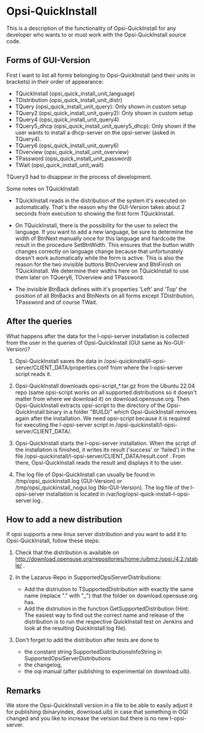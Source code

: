 # Opsi-QuickInstall

This is a description of the functionality of Opsi-QuickInstall for any developer who wants to or must work with the Opsi-QuickInstall source code.


## Forms of GUI-Version

First I want to list all forms belonging to Opsi-QuickInstall (and their units in brackets) in their order of appearance:

+ TQuickInstall (opsi_quick_install_unit_language)
+ TDistribution (opsi_quick_install_unit_distr)
+ TQuery (opsi_quick_install_unit_query): Only shown in custom setup
+ TQuery2 (opsi_quick_install_unit_query2): Only shown in custom setup
+ TQuery4 (opsi_quick_install_unit_query4)
+ TQuery5_dhcp (opsi_quick_install_unit_query5_dhcp): Only shown if the user wants to install a dhcp-server on the opsi-server (asked in TQuery4).
+ TQuery6 (opsi_quick_install_unit_query6)
+ TOverview (opsi_quick_install_unit_overview)
+ TPassword (opsi_quick_install_unit_password)
+ TWait (opsi_quick_install_unit_wait)

TQuery3 had to disappear in the process of development.

Some notes on TQuickInstall:

+ TQuickInstall reads in the distribution of the system it's executed on automatically.
That's the reason why the GUI-Version takes about 2 seconds from execution to showing the first form TQuickInstall.

+ On TQuickInstall, there is the possibility for the user to select the language.
If you want to add a new language, be sure to determine the width of BtnNext manually once for this language and hardcode the result in the procedure SetBtnWidth.
This ensures that the button width changes correctly on language change because that unfortunately doesn't work automatically while the form is active.
This is also the reason for the two invisible buttons BtnOverview and BtnFinish on TQuickInstall.
We determine their widths here on TQuickInstall to use them later on TQuery6, TOverview and TPassword.

+ The invisible BtnBack defines with it's properties 'Left' and 'Top' the position of all BtnBacks and BtnNexts on all forms except TDistribution, TPassword and of course TWait.


## After the queries

What happens after the data for the l-opsi-server installation is collected from the user in the queries of Opsi-QuickInstall (GUI same as No-GUI-Version)?

1. Opsi-QuickInstall saves the data in /opsi-quickinstall/l-opsi-server/CLIENT_DATA/properties.conf from where the l-opsi-server script reads it.

2. Opsi-QuickInstall downloads opsi-script_*.tar.gz from the Ubuntu 22.04 repo (same opsi-script works on all supported distributions so it doesn't matter from where we download it) on download.opensuse.org.
Then Opsi-QuickInstall extracts opsi-script to the directory of the Opsi-QuickInstall binary in a folder "BUILD/" which Opsi-QuickInstall removes again after the installation.
We need opsi-script because it is required for executing the l-opsi-server script in /opsi-quickinstall/l-opsi-server/CLIENT_DATA/.

3. Opsi-QuickInstall starts the l-opsi-server installation. When the script of the installation is finished, it writes its result ('success' or 'failed') in the file /opsi-quickinstall/l-opsi-server/CLIENT_DATA/result.conf .
From there, Opsi-QuickInstall reads the result and displays it to the user.

4. The log file of Opsi-QuickInstall can usually be found in /tmp/opsi_quickinstall.log (GUI-Version) or /tmp/opsi_quickinstall_nogui.log (No-GUI-Version).
The log file of the l-opsi-server installation is located in /var/log/opsi-quick-install-l-opsi-server.log .


## How to add a new distribution

If opsi supports a new linux server distribution and you want to add it to Opsi-QuickInstall, follow these steps:

1. Check that the distribution is available on http://download.opensuse.org/repositories/home:/uibmz:/opsi:/4.2:/stable/ .

2. In the Lazarus-Repo in SupportedOpsiServerDistributions:
	+ Add the distriution to TSupportedDistribution with exactly the same name (replace "." with "_") that the folder on download.opensuse.org has.
	+ Add the distriution in the function GetSupportedDistribution
	(Hint: The easiest way to find out the correct name and release of the distribution is to run the respective QuickInstall test on Jenkins and look at the resulting QuickInstall log file).
	
3. Don't forget to add the distribution after tests are done to
	+ the constant string SupportedDistributionsInfoString in SupportedOpsiServerDistributions
    + the changelog,
    + the oqi manual (after publishing to experimental on download.uib).

## Remarks
We store the Opsi-QuickInstall version in a file to be able to easily adjust it for publishing (binaryindex, download.uib) in case that something in OQI changed and you like to increase the version but there is no new l-opsi-server.



